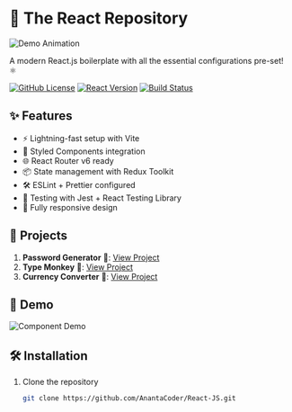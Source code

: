 # 🚀 The React Repository

![Demo Animation](https://media.tenor.com/86pJP5NZEoMAAAAC/hulk-angry.gif) <!-- Replace with your actual GIF link -->

A modern React.js boilerplate with all the essential configurations pre-set! ⚛️

[![GitHub License](https://img.shields.io/badge/license-MIT-blue.svg)](https://github.com/yourusername/your-repo/blob/main/LICENSE)
[![React Version](https://img.shields.io/badge/react-18.2.0-blue.svg)](https://reactjs.org/)
[![Build Status](https://img.shields.io/travis/com/anantacoder/React-JS/main.svg)](https://travis-ci.com/anantacoder/React-JS)

<!-- ![Project Screenshot](./screenshot.png)  -->

## ✨ Features

- ⚡️ Lightning-fast setup with Vite
- 🎨 Styled Components integration
- 🌐 React Router v6 ready
- 📦 State management with Redux Toolkit
- 🛠 ESLint + Prettier configured
- 🧪 Testing with Jest + React Testing Library
- 📱 Fully responsive design

## 🚀 Projects

 1. **Password Generator** 🔗: [View Project](https://password-generator-tau-sand.vercel.app/)
 2. **Type Monkey** 🔗: [View Project](https://typemonkey-jade.vercel.app/)
 2. **Currency Converter** 🔗: [View Project](https://currencyconverter-pink.vercel.app/)

## 🎥 Demo

![Component Demo](https://media.giphy.com/media/ABC/components-interaction.gif) 

## 🛠 Installation

1. Clone the repository
   ```bash
   git clone https://github.com/AnantaCoder/React-JS.git
